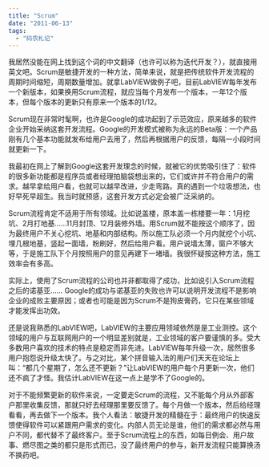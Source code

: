 ```yaml
---
title: "Scrum"
date: "2011-06-13"
tags: 
  - "码农札记"
---
```


我居然没能在网上找到这个词的中文翻译（也许可以称为迭代开发？），就直接用英文吧。Scrum是敏捷开发的一种方法，简单来说，就是把传统软件开发流程的周期时间缩短，周期数量增加。就拿LabVIEW做例子吧，目前LabVIEW每年发布一个新版本，如果换用Scrum流程，就应当每个月发布一个版本，一年12个版本，但每个版本的更新只有原来一个版本的1/12。

Scrum现在非常时髦啊，也许是Google的成功起到了示范效应，原来越多的软件企业开始采纳这套开发流程。Google的开发模式被称为永远的Beta版：一个产品刚有几个基本功能就发布给用户去用了，然后再根据用户的反馈，每隔一小段时间就更新一下。

我最初在网上了解到Google这套开发理念的时候，就被它的优势吸引住了：软件的很多新功能都是程序员或者经理拍脑袋想出来的，它们或许并不符合用户的需求。越早拿给用户看，也就可以越早改进，少走弯路。真的遇到一个垃圾想法，也好早死早超生。我当时就预感，这套开发方式必定会被广泛采纳的。

Scrum流程肯定不适用于所有领域。比如说盖楼，原本盖一栋楼要一年：1月挖坑、2月打地基……11月封顶、12月装修外墙。用Scrum就不能按这个顺序了，因为最终用户不关心挖坑、地基和内部结构。所以施工队必须一个月内就挖个小坑、埋几根地基，竖起一面墙，粉刷好，然后给用户看。用户说墙太薄，窗户不够大等，于是施工队下个月按照用户的意见再建下一堵墙。我很怀疑按这种方法，施工效率会有多高。

实际上，使用了Scrum流程的公司也并非都取得了成功，比如说引入Scrum流程之后的诺基亚…… Google的成功与诺基亚的失败也许可以说明开发流程不是影响企业的成败主要原因；或者也可能是因为Scrum不是狗皮膏药，它只在某些领域才能发挥出功效。

还是说我熟悉的LabVIEW吧，LabVIEW的主要应用领域依然是是工业测控。这个领域的用户与互联网用户的一个明显差别就是，工业领域的客户要谨慎的多。受大多数用户喜欢的技术的特点是稳定而非先进。LabVIEW每年升级一次，居然很多用户抱怨说升级太快了。与之对比，某个拼音输入法的用户们天天在论坛上叫：“都几个星期了，怎么还不更新？”让LabVIEW的用户每个月更新一次，他们还不疯了才怪。我估计LabVIEW在这一点上是学不了Google的。

对于不能频繁更新的软件来说，一定要走Scrum的流程，又不能每个月从外部客户那里收集反馈，那就只好去经理那里要反馈了。每个月做一个版本，然后给经理看看，再去做下一个版本。我个人看法：敏捷开发的精髓在于：最终用户的快速反馈使得软件可以紧跟用户需求的变化。内部人员无论是谁，他们的需求都必然与用户不同，都代替不了最终客户。至于Scrum流程上的东西，如每日例会、用户故事、燃尽图之类的都只是形式而已，没了最终用户的参与，新开发流程只能算换汤不换药吧。
